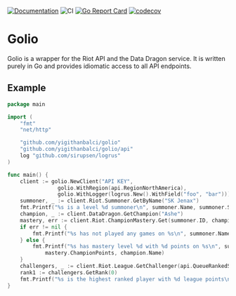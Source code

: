 [![Documentation](https://godoc.org/github.com/yigithanbalci/golio?status.svg)](https://godoc.org/github.com/yigithanbalci/golio)
![CI](https://github.com/yigithanbalci/golio/workflows/CI/badge.svg?branch=master)
[![Go Report Card](https://goreportcard.com/badge/github.com/yigithanbalci/golio)](https://goreportcard.com/report/github.com/yigithanbalci/golio)
[![codecov](https://codecov.io/gh/yigithanbalci/golio/branch/master/graph/badge.svg)](https://codecov.io/gh/yigithanbalci/golio)

# Golio

Golio is a wrapper for the Riot API and the Data Dragon service.
It is written purely in Go and provides idiomatic access to all
API endpoints.

## Example

```go
package main

import (
	"fmt"
	"net/http"

	"github.com/yigithanbalci/golio"
    "github.com/yigithanbalci/golio/api"
	log "github.com/sirupsen/logrus"
)

func main() {
	client := golio.NewClient("API KEY",
                golio.WithRegion(api.RegionNorthAmerica),
                golio.WithLogger(logrus.New().WithField("foo", "bar")))
	summoner, _ := client.Riot.Summoner.GetByName("SK Jenax")
	fmt.Printf("%s is a level %d summoner\n", summoner.Name, summoner.SummonerLevel)
	champion, _ := client.DataDragon.GetChampion("Ashe")
	mastery, err := client.Riot.ChampionMastery.Get(summoner.ID, champion.Key)
	if err != nil {
		fmt.Printf("%s has not played any games on %s\n", summoner.Name, champion.Name)
	} else {
		fmt.Printf("%s has mastery level %d with %d points on %s\n", summoner.Name, mastery.ChampionLevel,
			mastery.ChampionPoints, champion.Name)
	}
	challengers, _ := client.Riot.League.GetChallenger(api.QueueRankedSolo)
	rank1 := challengers.GetRank(0)
	fmt.Printf("%s is the highest ranked player with %d league points\n", rank1.SummonerName, rank1.LeaguePoints)
}
```
